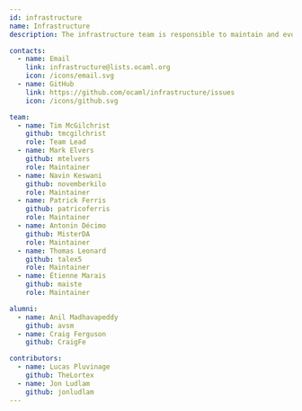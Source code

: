 ```yaml
---
id: infrastructure
name: Infrastructure
description: The infrastructure team is responsible to maintain and evolve the infrastructure powering the official OCaml projects, including the servers for OCaml.org and the opam-repository CI.

contacts:
  - name: Email
    link: infrastructure@lists.ocaml.org
    icon: /icons/email.svg
  - name: GitHub
    link: https://github.com/ocaml/infrastructure/issues
    icon: /icons/github.svg

team:
  - name: Tim McGilchrist
    github: tmcgilchrist
    role: Team Lead
  - name: Mark Elvers
    github: mtelvers
    role: Maintainer
  - name: Navin Keswani
    github: novemberkilo
    role: Maintainer
  - name: Patrick Ferris
    github: patricoferris
    role: Maintainer
  - name: Antonin Décimo
    github: MisterDA
    role: Maintainer
  - name: Thomas Leonard
    github: talex5
    role: Maintainer
  - name: Étienne Marais
    github: maiste
    role: Maintainer

alumni:
  - name: Anil Madhavapeddy
    github: avsm
  - name: Craig Ferguson
    github: CraigFe

contributors:
  - name: Lucas Pluvinage
    github: TheLortex
  - name: Jon Ludlam
    github: jonludlam
---
```

